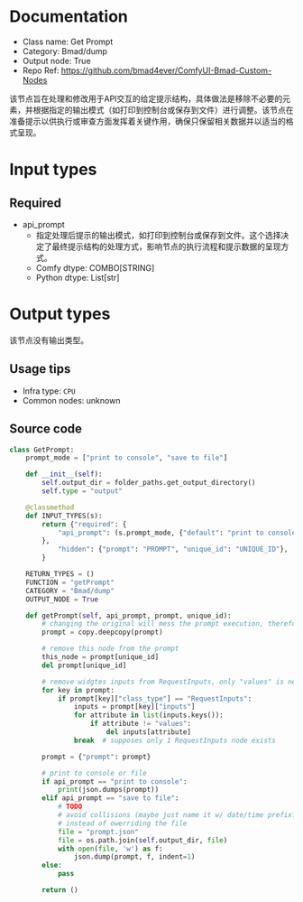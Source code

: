 
# Documentation
- Class name: Get Prompt
- Category: Bmad/dump
- Output node: True
- Repo Ref: https://github.com/bmad4ever/ComfyUI-Bmad-Custom-Nodes

该节点旨在处理和修改用于API交互的给定提示结构，具体做法是移除不必要的元素，并根据指定的输出模式（如打印到控制台或保存到文件）进行调整。该节点在准备提示以供执行或审查方面发挥着关键作用，确保只保留相关数据并以适当的格式呈现。

# Input types
## Required
- api_prompt
    - 指定处理后提示的输出模式，如打印到控制台或保存到文件。这个选择决定了最终提示结构的处理方式，影响节点的执行流程和提示数据的呈现方式。
    - Comfy dtype: COMBO[STRING]
    - Python dtype: List[str]

# Output types
该节点没有输出类型。


## Usage tips
- Infra type: `CPU`
- Common nodes: unknown


## Source code
```python
class GetPrompt:
    prompt_mode = ["print to console", "save to file"]

    def __init__(self):
        self.output_dir = folder_paths.get_output_directory()
        self.type = "output"

    @classmethod
    def INPUT_TYPES(s):
        return {"required": {
            "api_prompt": (s.prompt_mode, {"default": "print to console"})
        },
            "hidden": {"prompt": "PROMPT", "unique_id": "UNIQUE_ID"},
        }

    RETURN_TYPES = ()
    FUNCTION = "getPrompt"
    CATEGORY = "Bmad/dump"
    OUTPUT_NODE = True

    def getPrompt(self, api_prompt, prompt, unique_id):
        # changing the original will mess the prompt execution, therefore make a copy
        prompt = copy.deepcopy(prompt)

        # remove this node from the prompt
        this_node = prompt[unique_id]
        del prompt[unique_id]

        # remove widgtes inputs from RequestInputs, only "values" is needed.
        for key in prompt:
            if prompt[key]["class_type"] == "RequestInputs":
                inputs = prompt[key]["inputs"]
                for attribute in list(inputs.keys()):
                    if attribute != "values":
                        del inputs[attribute]
                break  # supposes only 1 RequestInputs node exists

        prompt = {"prompt": prompt}

        # print to console or file
        if api_prompt == "print to console":
            print(json.dumps(prompt))
        elif api_prompt == "save to file":
            # TODO
            # avoid collisions (maybe just name it w/ date/time prefix?)
            # instead of owerriding the file
            file = "prompt.json"
            file = os.path.join(self.output_dir, file)
            with open(file, 'w') as f:
                json.dump(prompt, f, indent=1)
        else:
            pass

        return ()

```
